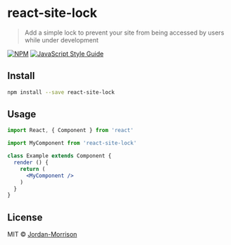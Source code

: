 # react-site-lock

> Add a simple lock to prevent your site from being accessed by users while under development

[![NPM](https://img.shields.io/npm/v/react-site-lock.svg)](https://www.npmjs.com/package/react-site-lock) [![JavaScript Style Guide](https://img.shields.io/badge/code_style-standard-brightgreen.svg)](https://standardjs.com)

## Install

```bash
npm install --save react-site-lock
```

## Usage

```jsx
import React, { Component } from 'react'

import MyComponent from 'react-site-lock'

class Example extends Component {
  render () {
    return (
      <MyComponent />
    )
  }
}
```

## License

MIT © [Jordan-Morrison](https://github.com/Jordan-Morrison)
